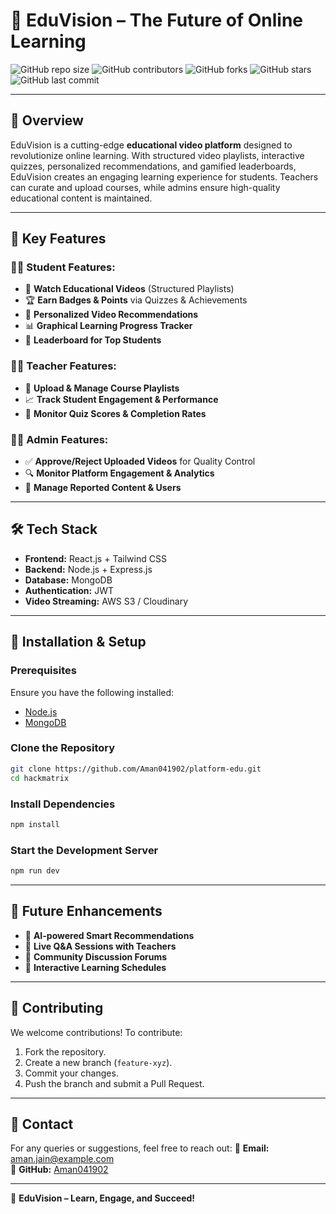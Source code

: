 
# **📌 EduVision – The Future of Online Learning**

![GitHub repo size](https://img.shields.io/github/repo-size/Aman041902/platform-edu)
![GitHub contributors](https://img.shields.io/github/contributors/Aman041902/platform-edu)
![GitHub forks](https://img.shields.io/github/forks/Aman041902/platform-edu?style=social)
![GitHub stars](https://img.shields.io/github/stars/Aman041902/platform-edu?style=social)
![GitHub last commit](https://img.shields.io/github/last-commit/Aman041902/platform-edu)

---


## **📖 Overview**
EduVision is a cutting-edge **educational video platform** designed to revolutionize online learning. With structured video playlists, interactive quizzes, personalized recommendations, and gamified leaderboards, EduVision creates an engaging learning experience for students. Teachers can curate and upload courses, while admins ensure high-quality educational content is maintained.

---

## **🧐 Key Features**

### **👩‍🎓 Student Features:**
- 🎥 **Watch Educational Videos** (Structured Playlists)
- 🏆 **Earn Badges & Points** via Quizzes & Achievements
- 📌 **Personalized Video Recommendations**
- 📊 **Graphical Learning Progress Tracker**
- 🎯 **Leaderboard for Top Students**

### **👨‍🏫 Teacher Features:**
- 📂 **Upload & Manage Course Playlists**
- 📈 **Track Student Engagement & Performance**
- 📝 **Monitor Quiz Scores & Completion Rates**

### **👨‍💼 Admin Features:**
- ✅ **Approve/Reject Uploaded Videos** for Quality Control
- 🔍 **Monitor Platform Engagement & Analytics**
- 🚨 **Manage Reported Content & Users**

---

## **🛠️ Tech Stack**
- **Frontend:** React.js + Tailwind CSS
- **Backend:** Node.js + Express.js
- **Database:** MongoDB
- **Authentication:** JWT
- **Video Streaming:** AWS S3 / Cloudinary

---

## **📂 Installation & Setup**

### **Prerequisites**
Ensure you have the following installed:
- [Node.js](https://nodejs.org/)
- [MongoDB](https://www.mongodb.com/)

### **Clone the Repository**
```bash
git clone https://github.com/Aman041902/platform-edu.git
cd hackmatrix
```

### **Install Dependencies**
```bash
npm install
```

### **Start the Development Server**
```bash
npm run dev
```

---

## **🎯 Future Enhancements**
- 🤖 **AI-powered Smart Recommendations**
- 🎤 **Live Q&A Sessions with Teachers**
- 💬 **Community Discussion Forums**
- 📅 **Interactive Learning Schedules**

---


## **🤝 Contributing**
We welcome contributions! To contribute:
1. Fork the repository.
2. Create a new branch (`feature-xyz`).
3. Commit your changes.
4. Push the branch and submit a Pull Request.

---

## **📩 Contact**
For any queries or suggestions, feel free to reach out:
📧 **Email:** aman.jain@example.com  
🔗 **GitHub:** [Aman041902](https://github.com/Aman041902)

---

🚀 **EduVision – Learn, Engage, and Succeed!**

